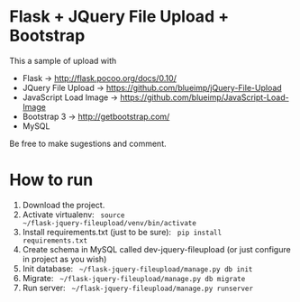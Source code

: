 #  Flask + JQuery File Upload + Bootstrap

This a sample of upload with

* Flask -> http://flask.pocoo.org/docs/0.10/
* JQuery File Upload -> https://github.com/blueimp/jQuery-File-Upload
* JavaScript Load Image -> https://github.com/blueimp/JavaScript-Load-Image
* Bootstrap 3 -> http://getbootstrap.com/
* MySQL

Be free to make sugestions and comment.

# How to run

1. Download the project.
2. Activate virtualenv: <code> source ~/flask-jquery-fileupload/venv/bin/activate </code>
3. Install requirements.txt (just to be sure): <code> pip install requirements.txt </code>
4. Create schema in MySQL called dev-jquery-fileupload (or just configure in project as you wish)
5. Init database: <code> ~/flask-jquery-fileupload/manage.py db init </code>
6. Migrate: <code> ~/flask-jquery-fileupload/manage.py db migrate </code>
7. Run server: <code> ~/flask-jquery-fileupload/manage.py runserver </code>

